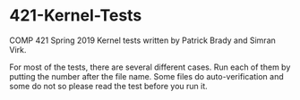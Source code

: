 # 421-Kernel-Tests
COMP 421 Spring 2019 Kernel tests written by Patrick Brady and Simran Virk.

For most of the tests, there are several different cases. Run each of them by putting the number after the file name.
Some files do auto-verification and some do not so please read the test before you run it.
